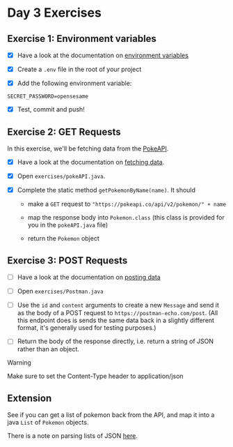 # Day 3 Exercises

## Exercise 1: Environment variables

- [x] Have a look at the documentation on
      [environment variables](https://tech-docs.corndel.com/java/environment-variables.html)

- [x] Create a `.env` file in the root of your project

- [x] Add the following environment variable:

```
SECRET_PASSWORD=opensesame
```

- [x] Test, commit and push!

## Exercise 2: GET Requests

In this exercise, we'll be fetching data from the
[PokeAPI](https://pokeapi.co/docs/v2).

- [x] Have a look at the documentation on
      [fetching data](https://tech-docs.corndel.com/java/fetching-data.html).

- [x] Open `exercises/pokeAPI.java`.

- [x] Complete the static method `getPokemonByName(name)`. It should

  - make a `GET` request to `"https://pokeapi.co/api/v2/pokemon/" + name`

  - map the response body into `Pokemon.class` (this class is provided for you
    in the `pokeAPI.java` file)

  - return the `Pokemon` object

## Exercise 3: POST Requests

- [ ] Have a look at the documentation on
      [posting data](https://tech-docs.corndel.com/java/http-post.html)

- [ ] Open `exercises/Postman.java`

- [ ] Use the `id` and `content` arguments to create a new `Message` and send it
      as the body of a POST request to `https://postman-echo.com/post`. (All
      this endpoint does is sends the same data back in a slightly different
      format, it's generally used for testing purposes.)

- [ ] Return the body of the response directly, i.e. return a string of JSON
      rather than an object.

> [!WARNING]
>
> Make sure to set the Content-Type header to application/json

## Extension

See if you can get a list of pokemon back from the API, and map it into a java
`List` of `Pokemon` objects.

There is a note on parsing lists of JSON
[here](https://tech-docs.corndel.com/java/working-with-json.html#json-lists).
